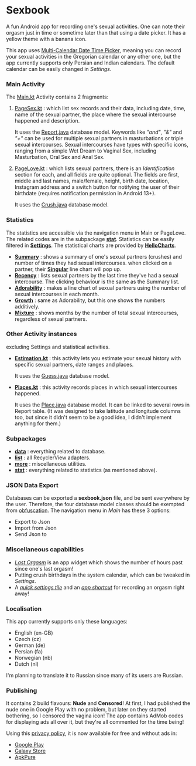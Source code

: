 # Sexbook

A fun Android app for recording one's sexual activities. One can note their orgasm just in time or sometime later than
that using a date picker. It has a yellow theme with a banana icon.

This app uses [Multi-Calendar Date Time Picker](https://github.com/fulcrum6378/mcdtp), meaning you can record your
sexual activities in the Gregorian calendar or any other one, but the app currently supports only Persian and Indian
calendars. The default calendar can be easily changed in *Settings*.

### Main Activity

The [Main.kt](app/src/main/java/ir/mahdiparastesh/sexbook/Main.kt) Activity contains 2 fragments:

1. [PageSex.kt](app/src/main/java/ir/mahdiparastesh/sexbook/PageSex.kt) :
   which list sex records and their data, including date, time, name of the sexual partner, the place where the sexual
   intercourse happened and description.

   It uses the [Report.java](app/src/main/java/ir/mahdiparastesh/sexbook/data/Report.java) database model.
   Keywords like *"and"*, *"&"* and *"+"* can be used for multiple sexual partners in masturbations or triple sexual
   intercourses.
   Sexual intercourses have types with specific icons, ranging from a simple Wet Dream to Vaginal Sex,
   including Masturbation, Oral Sex and Anal Sex.
2. [PageLove.kt](app/src/main/java/ir/mahdiparastesh/sexbook/PageLove.kt) :
   which lists sexual partners, there is an *Identification* section for each, and all fields are quite optional.
   The fields are first, middle and last names, male/female, height, birth date, location, Instagram address and a
   switch button for notifying the user of their birthdate (requires notification permission in Android 13+).

   It uses the [Crush.java](app/src/main/java/ir/mahdiparastesh/sexbook/data/Crush.java) database model.

### Statistics

The statistics are accessible via the navigation menu in Main or PageLove.
The related codes are in the subpackage [**stat**](app/src/main/java/ir/mahdiparastesh/sexbook/stat).
Statistics can be easily filtered in [**Settings**](app/src/main/java/ir/mahdiparastesh/sexbook/Settings.kt).
The statistical charts are provided by [**HelloCharts**](https://github.com/fulcrum6378/HelloCharts).

- [**Summary**](app/src/main/java/ir/mahdiparastesh/sexbook/stat/Summary.kt) :
  shows a summary of one's sexual partners (crushes) and number of times they had sexual intercourses.
  when clicked on a partner, their [**Singular**](app/src/main/java/ir/mahdiparastesh/sexbook/stat/Singular.kt)
  line chart will pop up.
- [**Recency**](app/src/main/java/ir/mahdiparastesh/sexbook/stat/Recency.kt) :
  lists sexual partners by the last time they've had a sexual intercourse.
  The clicking behaviour is the same as the Summary list.
- [**Adorability**](app/src/main/java/ir/mahdiparastesh/sexbook/stat/Adorability.kt) :
  makes a line chart of sexual partners using the number of sexual intercourses in each month.
- [**Growth**](app/src/main/java/ir/mahdiparastesh/sexbook/stat/Growth.kt) :
  same as Adorability, but this one shows the numbers additively.
- [**Mixture**](app/src/main/java/ir/mahdiparastesh/sexbook/stat/Mixture.kt) :
  shows months by the number of total sexual intercourses, regardless of sexual partners.

### Other Activity instances

excluding Settings and statistical activities.

- [**Estimation.kt**](app/src/main/java/ir/mahdiparastesh/sexbook/Estimation.kt) :
  this activity lets you estimate your sexual history with specific sexual partners, date ranges and places.

  It uses the [Guess.java](app/src/main/java/ir/mahdiparastesh/sexbook/data/Guess.java) database model.
- [**Places.kt**](app/src/main/java/ir/mahdiparastesh/sexbook/Places.kt) :
  this activity records places in which sexual intercourses happened.

  It uses the [Place.java](app/src/main/java/ir/mahdiparastesh/sexbook/data/Place.java) database model.
  It can be linked to several rows in Report table. (It was designed to take latitude and longitude columns too,
  but since it didn't seem to be a good idea, I didn't implement anything for them.)

### Subpackages

- [**data**](app/src/main/java/ir/mahdiparastesh/sexbook/data) : everything related to database.
- [**list**](app/src/main/java/ir/mahdiparastesh/sexbook/list) : all RecyclerView adapters.
- [**more**](app/src/main/java/ir/mahdiparastesh/sexbook/more) : miscellaneous utilities.
- [**stat**](app/src/main/java/ir/mahdiparastesh/sexbook/stat) : everything related to statistics (as mentioned above).

### JSON Data Export

Databases can be exported a **sexbook.json** file, and be sent everywhere by the user.
Therefore, the four database model classes should be exempted from [obfuscation](app/proguard-rules.pro).
The navigation menu in *Main* has these 3 options:

- Export to Json
- Import from Json
- Send Json to

### Miscellaneous capabilities

- [*Last Orgasm*](app/src/main/java/ir/mahdiparastesh/sexbook/more/LastOrgasm.kt) is an app widget which shows
  the number of hours past since one's last orgasm!
- Putting crush birthdays in the system calendar, which can be tweaked in *Settings*.
- A [*quick settings tile*](app/src/main/java/ir/mahdiparastesh/sexbook/more/SexTileService.kt) and an
  [*app shortcut*](app/src/main/res/xml/shortcuts.xml) for recording an orgasm right away!

### Localisation

This app currently supports only these languages:

- English (en-GB)
- Czech (cz)
- German (de)
- Persian (fa)
- Norwegian (nb)
- Dutch (nl)

I'm planning to translate it to Russian since many of its users are Russian.

### Publishing

It contains 2 build flavours: **Nude** and **Censored**!
At first, I had published the nude one in Google Play with no problem, but later on they started bothering, so I
censored the vagina icon!
The app contains AdMob codes for displaying ads all over it, but they're all commented for the time being!

Using this [privacy policy](https://mahdiparastesh.ir/welcome/privacy/sexbook.html),
it is now available for free and without ads in:

- [Google Play](https://play.google.com/store/apps/details?id=ir.mahdiparastesh.sexbook)
- [Galaxy Store](https://galaxystore.samsung.com/detail/ir.mahdiparastesh.sexbook)
- [ApkPure](https://apkpure.com/p/ir.mahdiparastesh.sexbook)
